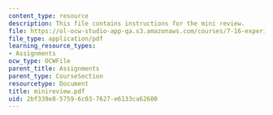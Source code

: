 ```yaml
---
content_type: resource
description: This file contains instructions for the mini review.
file: https://ol-ocw-studio-app-qa.s3.amazonaws.com/courses/7-16-experimental-molecular-biology-biotechnology-ii-spring-2005/2bf339e857596c037627e6133ca62600_minireview.pdf
file_type: application/pdf
learning_resource_types:
- Assignments
ocw_type: OCWFile
parent_title: Assignments
parent_type: CourseSection
resourcetype: Document
title: minireview.pdf
uid: 2bf339e8-5759-6c03-7627-e6133ca62600
---
```

